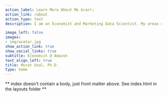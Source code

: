 ```yaml
---
action_label: Learn More About Me &rarr;
action_link: /about
action_type: text
description: I am an Economist and Marketing Data Scientist. My areas of expertise inclue targeted marketing, profitability management and improving the customer experience in online marketplaces. I solve challenging business problems in these areas by designing and analyzing experiments, applying causal inference, machine learning as well as causal machine learning methods.

image_left: false
images:
- img/avatar.jpg
show_action_link: true
show_social_links: true
subtitle: Economist @ Amazon
text_align_left: true
title: Murat Unal, Ph.D.
type: home
---
```


** index doesn't contain a body, just front matter above.
See index.html in the layouts folder **
